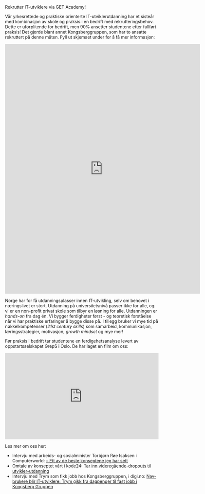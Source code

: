 Rekrutter IT-utviklere via GET Academy!

Vår yrkesrettede og praktiske orienterte IT-utviklerutdanning har et sisteår med kombinasjon av skole og praksis i en bedrift med rekrutteringsbehov. Dette er uforplitende for bedrift, men 90% ansetter studentene etter fullført praksis! Det gjorde blant annet Kongsberggruppen, som har to ansatte rekruttert på denne måten. Fyll ut skjemaet under for å få mer informasjon: 

<iframe src="https://docs.google.com/forms/d/e/1FAIpQLSdPrs46PpimGdaADUNDK5r2bIRcVoErp0En3Ez_v-Al95lGwQ/viewform?embedded=true" width="640" height="822" frameborder="0" marginheight="0" marginwidth="0">Laster inn …</iframe>

Norge har for få utdanningsplasser innen IT-utvikling, selv om behovet i næringslivet er stort. Utdanning på universitetsnivå passer ikke for alle, og vi er en non-profit privat skole som tilbyr en løsning for alle. Utdanningen er _hands-on_ fra dag én. Vi bygger ferdigheter først - og teoretisk forståelse  når vi har praktiske erfaringer å bygge disse på. I tillegg bruker vi mye tid på nøkkelkompetenser (_21st century skills_) som samarbeid, kommunikasjon, læringsstrategier, motivasjon, _growth mindset_ og mye mer!

Før praksis i bedrift tar studentene en ferdigehetsanalyse levert av oppstartsselskapet GrepS i Oslo. De har laget en film om oss: 
<iframe src="https://www.linkedin.com/embed/feed/update/urn:li:ugcPost:6778793342969892864?compact=1" height="284" width="504" frameborder="0" allowfullscreen="" title="Innebygd innlegg"></iframe>

Les mer om oss her: 

- Intervju med arbeids- og sosialminister Torbjørn Røe Isaksen i Computerworld:  [– Ett av de beste konseptene jeg har sett](https://www.cw.no/artikkel/rekruttering/ett-av-de-beste-konseptene-jeg-har-sett)
- Omtale av konseptet vårt i kode24: [Tar inn videregående-dropouts til utvikler-utdanning](https://www.kode24.no/kodenytt/tar-inn-videregaende-dropouts-til-utvikler-utdanning/73632814)
- Intervju med Trym som fikk jobb hos Kongsberggruppen, i digi.no:  [Nav-brukere blir IT-utviklere: Trym gikk fra dagpenger til fast jobb i Kongsberg Gruppen](https://www.digi.no/artikler/nav-brukere-blir-it-utviklere-trym-gikk-fra-dagpenger-til-fast-jobb-i-kongsberg-gruppen/502275)

